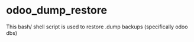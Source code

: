 # odoo_dump_restore
This bash/ shell script is used to restore .dump backups (specifically odoo dbs)
